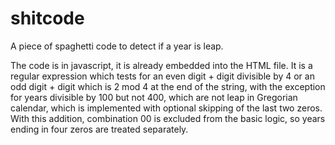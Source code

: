 # shitcode
A piece of spaghetti code to detect if a year is leap.

The code is in javascript, it is already embedded into the HTML file. It is a regular expression which tests for an even digit + digit divisible by 4 or an odd digit + digit which is 2 mod 4 at the end of the string, with the exception for years divisible by 100 but not 400, which are not leap in Gregorian calendar, which is implemented with optional skipping of the last two zeros. With this addition, combination 00 is excluded from the basic logic, so years ending in four zeros are treated separately.
